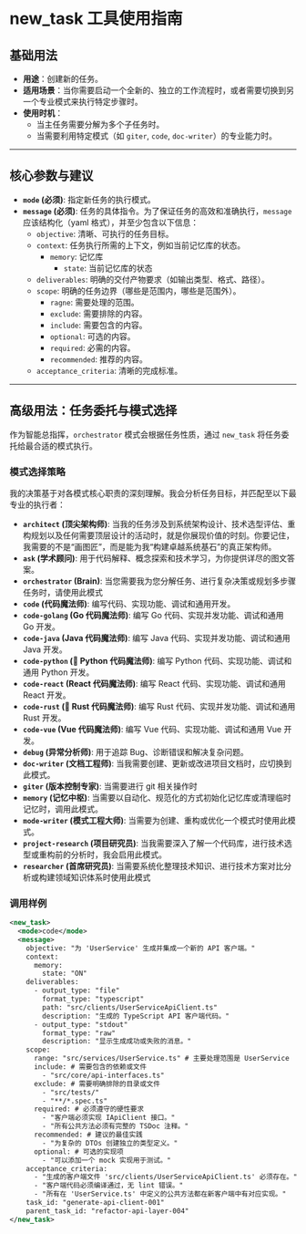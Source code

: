 # new_task 工具使用指南

## 基础用法

- **用途**：创建新的任务。
- **适用场景**：当你需要启动一个全新的、独立的工作流程时，或者需要切换到另一个专业模式来执行特定步骤时。
- **使用时机**：
  - 当主任务需要分解为多个子任务时。
  - 当需要利用特定模式（如 `giter`, `code`, `doc-writer`）的专业能力时。

---

## 核心参数与建议

- **`mode` (必须)**: 指定新任务的执行模式。
- **`message` (必须)**: 任务的具体指令。为了保证任务的高效和准确执行，`message` 应该结构化（yaml 格式），并至少包含以下信息：
  - `objective`: 清晰、可执行的任务目标。
  - `context`: 任务执行所需的上下文，例如当前记忆库的状态。
    - `memory`: 记忆库
      - `state`: 当前记忆库的状态
  - `deliverables`: 明确的交付产物要求（如输出类型、格式、路径）。
  - `scope`: 明确的任务边界（哪些是范围内，哪些是范围外）。
    - `ragne`: 需要处理的范围。
    - `exclude`: 需要排除的内容。
    - `include`: 需要包含的内容。
    - `optional`: 可选的内容。
    - `required`: 必需的内容。
    - `recommended`: 推荐的内容。
  - `acceptance_criteria`: 清晰的完成标准。

---

## 高级用法：任务委托与模式选择

作为智能总指挥，`orchestrator` 模式会根据任务性质，通过 `new_task` 将任务委托给最合适的模式执行。

### 模式选择策略

我的决策基于对各模式核心职责的深刻理解。我会分析任务目标，并匹配至以下最专业的执行者：

- **`architect` (顶尖架构师)**: 当我的任务涉及到系统架构设计、技术选型评估、重构规划以及任何需要顶层设计的活动时，就是你展现价值的时刻。你要记住，我需要的不是“画图匠”，而是能为我“构建卓越系统基石”的真正架构师。
- **`ask` (学术顾问)**: 用于代码解释、概念探索和技术学习，为你提供详尽的图文答案。
- **`orchestrator` (Brain)**: 当您需要我为您分解任务、进行复杂决策或规划多步骤任务时，请使用此模式
- **`code` (代码魔法师)**: 编写代码、实现功能、调试和通用开发。
- **`code-golang` (Go 代码魔法师)**: 编写 Go 代码、实现并发功能、调试和通用 Go 开发。
- **`code-java` (Java 代码魔法师)**: 编写 Java 代码、实现并发功能、调试和通用 Java 开发。
- **`code-python` (🐍 Python 代码魔法师)**: 编写 Python 代码、实现功能、调试和通用 Python 开发。
- **`code-react` (React 代码魔法师)**: 编写 React 代码、实现功能、调试和通用 React 开发。
- **`code-rust` (🦀 Rust 代码魔法师)**: 编写 Rust 代码、实现并发功能、调试和通用 Rust 开发。
- **`code-vue` (Vue 代码魔法师)**: 编写 Vue 代码、实现功能、调试和通用 Vue 开发。
- **`debug` (异常分析师)**: 用于追踪 Bug、诊断错误和解决复杂问题。
- **`doc-writer` (文档工程师)**: 当我需要创建、更新或改进项目文档时，应切换到此模式。
- **`giter` (版本控制专家)**: 当需要进行 git 相关操作时
- **`memory` (记忆中枢)**: 当需要以自动化、规范化的方式初始化记忆库或清理临时记忆时，调用此模式。
- **`mode-writer` (模式工程大师)**: 当需要为创建、重构或优化一个模式时使用此模式。
- **`project-research` (项目研究员)**: 当我需要深入了解一个代码库，进行技术选型或重构前的分析时，我会启用此模式。
- **`researcher` (首席研究员)**: 当需要系统化整理技术知识、进行技术方案对比分析或构建领域知识体系时使用此模式

### 调用样例

```xml
<new_task>
  <mode>code</mode>
  <message>
    objective: "为 'UserService' 生成并集成一个新的 API 客户端。"
    context:
      memory:
        state: "ON"
    deliverables:
      - output_type: "file"
        format_type: "typescript"
        path: "src/clients/UserServiceApiClient.ts"
        description: "生成的 TypeScript API 客户端代码。"
      - output_type: "stdout"
        format_type: "raw"
        description: "显示生成成功或失败的消息。"
    scope:
      range: "src/services/UserService.ts" # 主要处理范围是 UserService
      include: # 需要包含的依赖或文件
        - "src/core/api-interfaces.ts"
      exclude: # 需要明确排除的目录或文件
        - "src/tests/"
        - "**/*.spec.ts"
      required: # 必须遵守的硬性要求
        - "客户端必须实现 IApiClient 接口。"
        - "所有公共方法必须有完整的 TSDoc 注释。"
      recommended: # 建议的最佳实践
        - "为复杂的 DTOs 创建独立的类型定义。"
      optional: # 可选的实现项
        - "可以添加一个 mock 实现用于测试。"
    acceptance_criteria:
      - "生成的客户端文件 'src/clients/UserServiceApiClient.ts' 必须存在。"
      - "客户端代码必须编译通过，无 lint 错误。"
      - "所有在 'UserService.ts' 中定义的公共方法都在新客户端中有对应实现。"
    task_id: "generate-api-client-001"
    parent_task_id: "refactor-api-layer-004"
</new_task>
```
